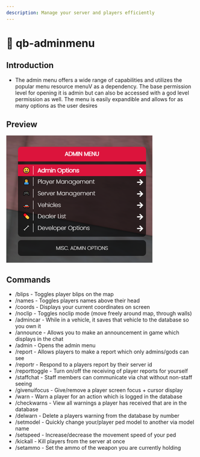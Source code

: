 ```yaml
---
description: Manage your server and players efficiently
---
```


# 🔧 qb-adminmenu

## Introduction

* The admin menu offers a wide range of capabilities and utilizes the popular menu resource menuV as a dependency. The base permission level for opening it is admin but can also be accessed with a god level permission as well. The menu is easily expandible and allows for as many options as the user desires

## Preview

![](../.gitbook/assets/adminmenu.png)

## Commands

* /blips - Toggles player blips on the map
* /names - Toggles players names above their head
* /coords - Displays your current coordinates on screen
* /noclip - Toggles noclip mode (move freely around map, through walls)
* /admincar - While in a vehicle, it saves that vehicle to the database so you own it
* /announce - Allows you to make an announcement in game which displays in the chat
* /admin - Opens the admin menu
* /report - Allows players to make a report which only admins/gods can see
* /reportr - Respond to a players report by their server id
* /reporttoggle - Turn on/off the receiving of player reports for yourself
* /staffchat - Staff members can communicate via chat without non-staff seeing
* /givenuifocus - Give/remove a player screen focus + cursor display
* /warn - Warn a player for an action which is logged in the database
* /checkwarns - View all warnings a player has received that are in the database
* /delwarn - Delete a players warning from the database by number
* /setmodel - Quickly change your/player ped model to another via model name
* /setspeed - Increase/decrease the movement speed of your ped
* /kickall - Kill players from the server at once
* /setammo - Set the ammo of the weapon you are currently holding
